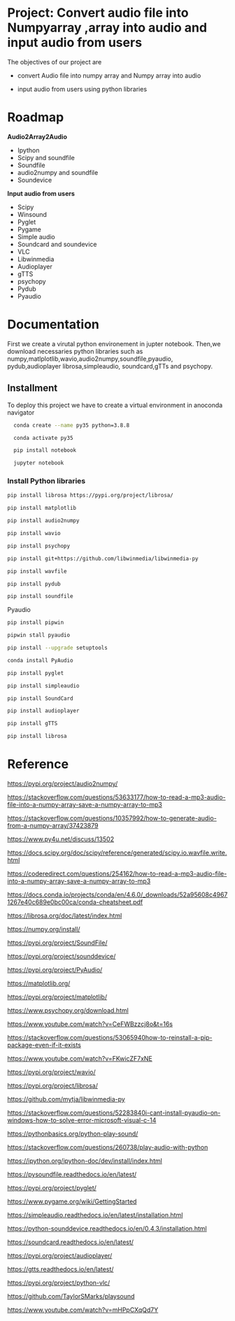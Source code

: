 
# Project: Convert audio file into Numpyarray ,array into audio and input audio from users

The objectives of our project are


* convert Audio file into numpy array and Numpy array into audio 

* input audio from users using python libraries


# Roadmap

__Audio2Array2Audio__


* Ipython 
* Scipy and soundfile
* Soundfile
* audio2numpy and soundfile
* Soundevice



__Input audio from users__

* Scipy
* Winsound
* Pyglet
* Pygame
* Simple audio
* Soundcard and soundevice
* VLC
* Libwinmedia
* Audioplayer
* gTTS
* psychopy
* Pydub
* Pyaudio



# Documentation

First we create a virutal  python environement in jupter notebook. Then,we download necessaries python libraries such as numpy,matlplotlib,wavio,audio2numpy,soundfile,pyaudio, pydub,audioplayer librosa,simpleaudio, soundcard,gTTs and psychopy.


## Installment

To deploy this project we have to create a virtual environment in anoconda navigator

```bash
  conda create --name py35 python=3.8.8
```
```bash
  conda activate py35
```
```bash
  pip install notebook
```
```bash
  jupyter notebook
```
### Install Python libraries


```bash
pip install librosa https://pypi.org/project/librosa/
```
  
  ```bash
 pip install matplotlib
```
 ```bash
 pip install audio2numpy
```
 ```bash
 pip install wavio
```
 ```bash
 pip install psychopy
```
 ```bash
pip install git+https://github.com/libwinmedia/libwinmedia-py 
```
 ```bash
 pip install wavfile
```
 ```bash
 pip install pydub
```
 ```bash
 pip install soundfile
```
Pyaudio
 ```bash
 pip install pipwin
```
 ```bash
 pipwin stall pyaudio
```
 ```bash
 pip install --upgrade setuptools
```
 ```bash
 conda install PyAudio
```
 ```bash
 pip install pyglet
```
 ```bash
 pip install simpleaudio
```
 ```bash
 pip install SoundCard
```
 ```bash
pip install audioplayer
```
 ```bash
pip install gTTS
```
 ```bash
pip install librosa  
```


# Reference

https://pypi.org/project/audio2numpy/

https://stackoverflow.com/questions/53633177/how-to-read-a-mp3-audio-file-into-a-numpy-array-save-a-numpy-array-to-mp3

https://stackoverflow.com/questions/10357992/how-to-generate-audio-from-a-numpy-array/37423879

https://www.py4u.net/discuss/13502

https://docs.scipy.org/doc/scipy/reference/generated/scipy.io.wavfile.write.html

https://coderedirect.com/questions/254162/how-to-read-a-mp3-audio-file-into-a-numpy-array-save-a-numpy-array-to-mp3

https://docs.conda.io/projects/conda/en/4.6.0/_downloads/52a95608c49671267e40c689e0bc00ca/conda-cheatsheet.pdf

https://librosa.org/doc/latest/index.html

https://numpy.org/install/

https://pypi.org/project/SoundFile/

https://pypi.org/project/sounddevice/

https://pypi.org/project/PyAudio/

https://matplotlib.org/

https://pypi.org/project/matplotlib/

https://www.psychopy.org/download.html

https://www.youtube.com/watch?v=CeFWBzzcj8o&t=16s

https://stackoverflow.com/questions/53065940how-to-reinstall-a-pip-package-even-if-it-exists

https://www.youtube.com/watch?v=FKwicZF7xNE

https://pypi.org/project/wavio/

 https://pypi.org/project/librosa/

 https://github.com/mytja/libwinmedia-py

 https://stackoverflow.com/questions/52283840i-cant-install-pyaudio-on-windows-how-to-solve-error-microsoft-visual-c-14

https://pythonbasics.org/python-play-sound/

https://stackoverflow.com/questions/260738/play-audio-with-python

https://ipython.org/ipython-doc/dev/install/index.html

https://pysoundfile.readthedocs.io/en/latest/

https://pypi.org/project/pyglet/

https://www.pygame.org/wiki/GettingStarted

https://simpleaudio.readthedocs.io/en/latest/installation.html

https://python-sounddevice.readthedocs.io/en/0.4.3/installation.html

https://soundcard.readthedocs.io/en/latest/

https://pypi.org/project/audioplayer/

https://gtts.readthedocs.io/en/latest/

https://pypi.org/project/python-vlc/

https://github.com/TaylorSMarks/playsound

https://www.youtube.com/watch?v=mHPpCXqQd7Y







